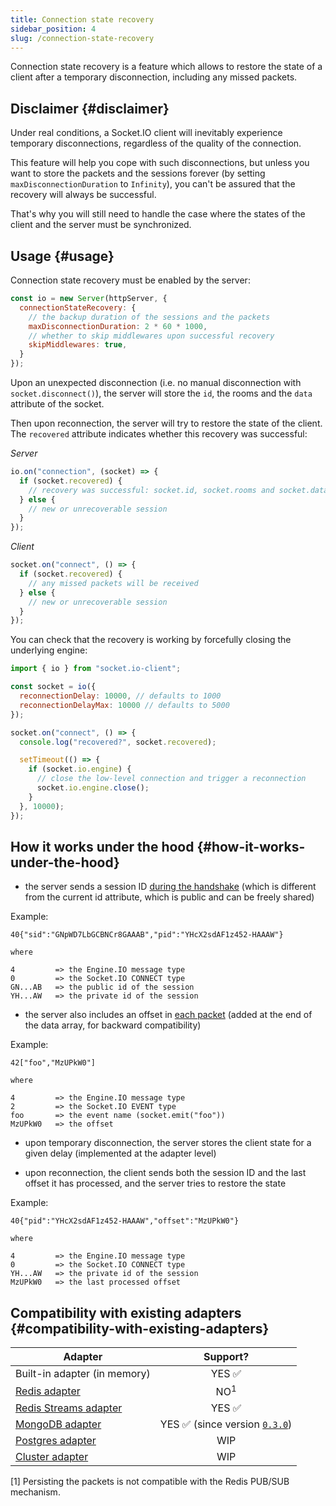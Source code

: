 ```yaml
---
title: Connection state recovery
sidebar_position: 4
slug: /connection-state-recovery
---
```


Connection state recovery is a feature which allows to restore the state of a client after a temporary disconnection, including any missed packets.

## Disclaimer {#disclaimer}

Under real conditions, a Socket.IO client will inevitably experience temporary disconnections, regardless of the quality of the connection.

This feature will help you cope with such disconnections, but unless you want to store the packets and the sessions forever (by setting `maxDisconnectionDuration` to `Infinity`), you can't be assured that the recovery will always be successful.

That's why you will still need to handle the case where the states of the client and the server must be synchronized.

## Usage {#usage}

Connection state recovery must be enabled by the server:

```js
const io = new Server(httpServer, {
  connectionStateRecovery: {
    // the backup duration of the sessions and the packets
    maxDisconnectionDuration: 2 * 60 * 1000,
    // whether to skip middlewares upon successful recovery
    skipMiddlewares: true,
  }
});
```

Upon an unexpected disconnection (i.e. no manual disconnection with `socket.disconnect()`), the server will store the `id`, the rooms and the `data` attribute of the socket.

Then upon reconnection, the server will try to restore the state of the client. The `recovered` attribute indicates whether this recovery was successful:

*Server*

```js
io.on("connection", (socket) => {
  if (socket.recovered) {
    // recovery was successful: socket.id, socket.rooms and socket.data were restored
  } else {
    // new or unrecoverable session
  }
});
```

*Client*

```js
socket.on("connect", () => {
  if (socket.recovered) {
    // any missed packets will be received
  } else {
    // new or unrecoverable session
  }
});
```

You can check that the recovery is working by forcefully closing the underlying engine:

```js
import { io } from "socket.io-client";

const socket = io({
  reconnectionDelay: 10000, // defaults to 1000
  reconnectionDelayMax: 10000 // defaults to 5000
});

socket.on("connect", () => {
  console.log("recovered?", socket.recovered);

  setTimeout(() => {
    if (socket.io.engine) {
      // close the low-level connection and trigger a reconnection
      socket.io.engine.close();
    }
  }, 10000);
});
```

## How it works under the hood {#how-it-works-under-the-hood}

- the server sends a session ID [during the handshake](../08-Miscellaneous/sio-protocol.md#connection-to-a-namespace-1) (which is different from the current id attribute, which is public and can be freely shared)

Example:

```
40{"sid":"GNpWD7LbGCBNCr8GAAAB","pid":"YHcX2sdAF1z452-HAAAW"}

where

4         => the Engine.IO message type
0         => the Socket.IO CONNECT type
GN...AB   => the public id of the session
YH...AW   => the private id of the session
```

- the server also includes an offset in [each packet](../08-Miscellaneous/sio-protocol.md#sending-and-receiving-data-1) (added at the end of the data array, for backward compatibility)

Example:

```
42["foo","MzUPkW0"]

where

4         => the Engine.IO message type
2         => the Socket.IO EVENT type
foo       => the event name (socket.emit("foo"))
MzUPkW0   => the offset
```

- upon temporary disconnection, the server stores the client state for a given delay (implemented at the adapter level)

- upon reconnection, the client sends both the session ID and the last offset it has processed, and the server tries to restore the state

Example:

```
40{"pid":"YHcX2sdAF1z452-HAAAW","offset":"MzUPkW0"}

where

4         => the Engine.IO message type
0         => the Socket.IO CONNECT type
YH...AW   => the private id of the session
MzUPkW0   => the last processed offset
```

## Compatibility with existing adapters {#compatibility-with-existing-adapters}

| Adapter                                                          |                                                         Support?                                                         |
|------------------------------------------------------------------|:------------------------------------------------------------------------------------------------------------------------:|
| Built-in adapter (in memory)                                     |                                                  YES :white_check_mark:                                                  |
| [Redis adapter](../05-Adapters/adapter-redis.md)                 |                                                      NO<sup>1</sup>                                                      |
| [Redis Streams adapter](../05-Adapters/adapter-redis-streams.md) |                                                  YES :white_check_mark:                                                  |
| [MongoDB adapter](../05-Adapters/adapter-mongo.md)               | YES :white_check_mark: (since version [`0.3.0`](https://github.com/socketio/socket.io-mongo-adapter/releases/tag/0.3.0)) |
| [Postgres adapter](../05-Adapters/adapter-postgres.md)           |                                                           WIP                                                            |
| [Cluster adapter](../05-Adapters/adapter-cluster.md)             |                                                           WIP                                                            |

[1] Persisting the packets is not compatible with the Redis PUB/SUB mechanism.
